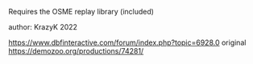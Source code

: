 
Requires the OSME replay library (included)

author: KrazyK 2022

https://www.dbfinteractive.com/forum/index.php?topic=6928.0
original https://demozoo.org/productions/74281/
